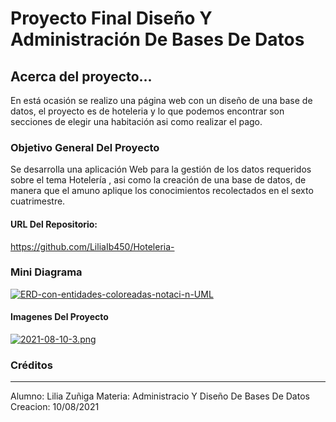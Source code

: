 # Proyecto Final Diseño Y Administración De Bases De Datos

## Acerca del proyecto...
En está ocasión se realizo una página web con un diseño de una base de datos, el proyecto es de hoteleria y lo que podemos encontrar son secciones de elegir una habitación asi como realizar el pago. 

### Objetivo General Del Proyecto 
Se desarrolla una aplicación Web para la gestión de los datos requeridos sobre el tema Hotelería , asi como la creación de una base de datos, de manera que el amuno aplique los conocimientos recolectados en el sexto cuatrimestre. 

####  URL Del Repositorio: 
https://github.com/LiliaIb450/Hoteleria-

### Mini Diagrama 
<a href='https://postimg.cc/MnZq4W4F' target='_blank'><img src='https://i.postimg.cc/MnZq4W4F/ERD-con-entidades-coloreadas-notaci-n-UML.png' border='0' alt='ERD-con-entidades-coloreadas-notaci-n-UML'/></a>

#### Imagenes Del Proyecto 
[![2021-08-10-3.png](https://i.postimg.cc/fTTTw5V7/2021-08-10-3.png)](https://postimg.cc/BtkGpTct)

### Créditos 

------------

Alumno: Lilia Zuñiga 
Materia: Administracio Y Diseño De Bases De Datos
Creacion: 10/08/2021
